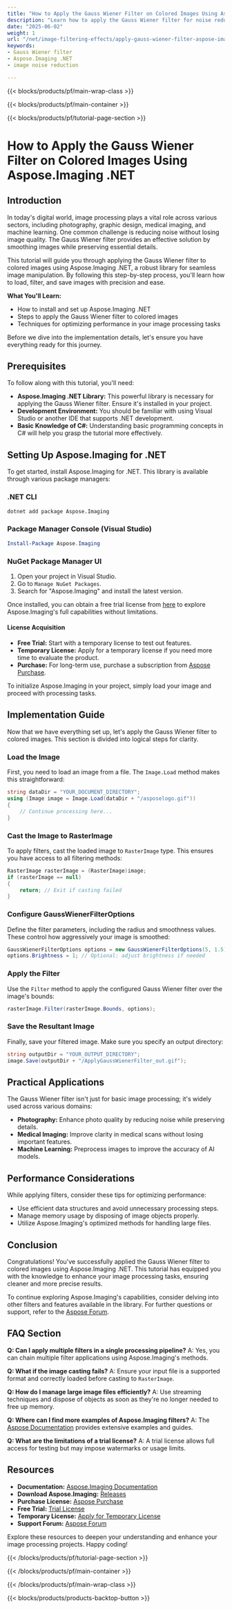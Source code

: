 ```yaml
---
title: "How to Apply the Gauss Wiener Filter on Colored Images Using Aspose.Imaging .NET"
description: "Learn how to apply the Gauss Wiener filter for noise reduction in colored images using Aspose.Imaging .NET. This guide covers installation, application steps, and performance optimization."
date: "2025-06-02"
weight: 1
url: "/net/image-filtering-effects/apply-gauss-wiener-filter-aspose-imaging-net/"
keywords:
- Gauss Wiener filter
- Aspose.Imaging .NET
- image noise reduction

---
```


{{< blocks/products/pf/main-wrap-class >}}

{{< blocks/products/pf/main-container >}}

{{< blocks/products/pf/tutorial-page-section >}}
# How to Apply the Gauss Wiener Filter on Colored Images Using Aspose.Imaging .NET

## Introduction

In today's digital world, image processing plays a vital role across various sectors, including photography, graphic design, medical imaging, and machine learning. One common challenge is reducing noise without losing image quality. The Gauss Wiener filter provides an effective solution by smoothing images while preserving essential details.

This tutorial will guide you through applying the Gauss Wiener filter to colored images using Aspose.Imaging .NET, a robust library for seamless image manipulation. By following this step-by-step process, you'll learn how to load, filter, and save images with precision and ease.

**What You'll Learn:**
- How to install and set up Aspose.Imaging .NET
- Steps to apply the Gauss Wiener filter to colored images
- Techniques for optimizing performance in your image processing tasks

Before we dive into the implementation details, let's ensure you have everything ready for this journey.

## Prerequisites

To follow along with this tutorial, you'll need:
- **Aspose.Imaging .NET Library:** This powerful library is necessary for applying the Gauss Wiener filter. Ensure it's installed in your project.
- **Development Environment:** You should be familiar with using Visual Studio or another IDE that supports .NET development.
- **Basic Knowledge of C#:** Understanding basic programming concepts in C# will help you grasp the tutorial more effectively.

## Setting Up Aspose.Imaging for .NET

To get started, install Aspose.Imaging for .NET. This library is available through various package managers:

### .NET CLI
```bash
dotnet add package Aspose.Imaging
```

### Package Manager Console (Visual Studio)
```powershell
Install-Package Aspose.Imaging
```

### NuGet Package Manager UI
1. Open your project in Visual Studio.
2. Go to `Manage NuGet Packages`.
3. Search for "Aspose.Imaging" and install the latest version.

Once installed, you can obtain a free trial license from [here](https://releases.aspose.com/imaging/net/) to explore Aspose.Imaging's full capabilities without limitations.

#### License Acquisition
- **Free Trial:** Start with a temporary license to test out features.
- **Temporary License:** Apply for a temporary license if you need more time to evaluate the product.
- **Purchase:** For long-term use, purchase a subscription from [Aspose Purchase](https://purchase.aspose.com/buy).

To initialize Aspose.Imaging in your project, simply load your image and proceed with processing tasks.

## Implementation Guide

Now that we have everything set up, let's apply the Gauss Wiener filter to colored images. This section is divided into logical steps for clarity.

### Load the Image

First, you need to load an image from a file. The `Image.Load` method makes this straightforward:

```csharp
string dataDir = "YOUR_DOCUMENT_DIRECTORY";
using (Image image = Image.Load(dataDir + "/asposelogo.gif"))
{
    // Continue processing here...
}
```

### Cast the Image to RasterImage

To apply filters, cast the loaded image to `RasterImage` type. This ensures you have access to all filtering methods:

```csharp
RasterImage rasterImage = (RasterImage)image;
if (rasterImage == null)
{
    return; // Exit if casting failed
}
```

### Configure GaussWienerFilterOptions

Define the filter parameters, including the radius and smoothness values. These control how aggressively your image is smoothed:

```csharp
GaussWienerFilterOptions options = new GaussWienerFilterOptions(5, 1.5);
options.Brightness = 1; // Optional: adjust brightness if needed
```

### Apply the Filter

Use the `Filter` method to apply the configured Gauss Wiener filter over the image's bounds:

```csharp
rasterImage.Filter(rasterImage.Bounds, options);
```

### Save the Resultant Image

Finally, save your filtered image. Make sure you specify an output directory:

```csharp
string outputDir = "YOUR_OUTPUT_DIRECTORY";
image.Save(outputDir + "/ApplyGaussWienerFilter_out.gif");
```

## Practical Applications

The Gauss Wiener filter isn't just for basic image processing; it's widely used across various domains:
- **Photography:** Enhance photo quality by reducing noise while preserving details.
- **Medical Imaging:** Improve clarity in medical scans without losing important features.
- **Machine Learning:** Preprocess images to improve the accuracy of AI models.

## Performance Considerations

While applying filters, consider these tips for optimizing performance:
- Use efficient data structures and avoid unnecessary processing steps.
- Manage memory usage by disposing of image objects properly.
- Utilize Aspose.Imaging's optimized methods for handling large files.

## Conclusion

Congratulations! You've successfully applied the Gauss Wiener filter to colored images using Aspose.Imaging .NET. This tutorial has equipped you with the knowledge to enhance your image processing tasks, ensuring cleaner and more precise results.

To continue exploring Aspose.Imaging's capabilities, consider delving into other filters and features available in the library. For further questions or support, refer to the [Aspose Forum](https://forum.aspose.com/c/imaging/10).

## FAQ Section

**Q: Can I apply multiple filters in a single processing pipeline?**
A: Yes, you can chain multiple filter applications using Aspose.Imaging's methods.

**Q: What if the image casting fails?**
A: Ensure your input file is a supported format and correctly loaded before casting to `RasterImage`.

**Q: How do I manage large image files efficiently?**
A: Use streaming techniques and dispose of objects as soon as they're no longer needed to free up memory.

**Q: Where can I find more examples of Aspose.Imaging filters?**
A: The [Aspose Documentation](https://reference.aspose.com/imaging/net/) provides extensive examples and guides.

**Q: What are the limitations of a trial license?**
A: A trial license allows full access for testing but may impose watermarks or usage limits.

## Resources
- **Documentation:** [Aspose.Imaging Documentation](https://reference.aspose.com/imaging/net/)
- **Download Aspose.Imaging:** [Releases](https://releases.aspose.com/imaging/net/)
- **Purchase License:** [Aspose Purchase](https://purchase.aspose.com/buy)
- **Free Trial:** [Trial License](https://releases.aspose.com/imaging/net/)
- **Temporary License:** [Apply for Temporary License](https://purchase.aspose.com/temporary-license/)
- **Support Forum:** [Aspose Forum](https://forum.aspose.com/c/imaging/10)

Explore these resources to deepen your understanding and enhance your image processing projects. Happy coding!

{{< /blocks/products/pf/tutorial-page-section >}}

{{< /blocks/products/pf/main-container >}}

{{< /blocks/products/pf/main-wrap-class >}}

{{< blocks/products/products-backtop-button >}}